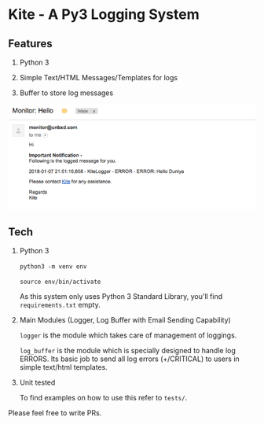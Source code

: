 # Kite - A Py3 Logging System

## Features

1. Python 3

2. Simple Text/HTML Messages/Templates for logs

3. Buffer to store log messages


![Sample Kite EMail](https://raw.githubusercontent.com/kunalprompt/kite/master/kite_email.png)


## Tech

1. Python 3

    `python3 -m venv env`

    `source env/bin/activate`

    As this system only uses Python 3 Standard Library, you'll find `requirements.txt` empty.

2. Main Modules (Logger, Log Buffer with Email Sending Capability)

    `logger` is the module which takes care of management of loggings.

    `log_buffer` is the module which is specially designed to handle log ERRORS. Its basic
     job to send all log errors (+/CRITICAL) to users in simple text/html templates.

3. Unit tested

    To find examples on how to use this refer to `tests/`.

Please feel free to write PRs.
